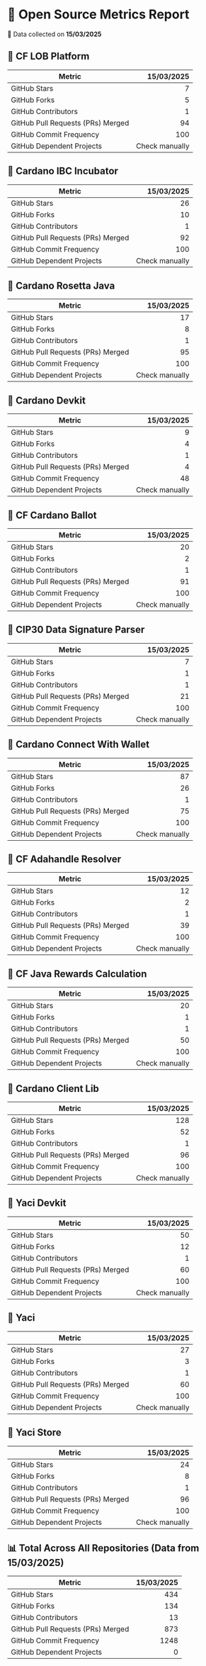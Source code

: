 # 🚀 Open Source Metrics Report

📅 Data collected on **15/03/2025**

## 📌 CF LOB Platform
| Metric | 15/03/2025 |
|--------|----------------:|
| GitHub Stars | 7 |
| GitHub Forks | 5 |
| GitHub Contributors | 1 |
| GitHub Pull Requests (PRs) Merged | 94 |
| GitHub Commit Frequency | 100 |
| GitHub Dependent Projects | Check manually |

## 📌 Cardano IBC Incubator
| Metric | 15/03/2025 |
|--------|----------------:|
| GitHub Stars | 26 |
| GitHub Forks | 10 |
| GitHub Contributors | 1 |
| GitHub Pull Requests (PRs) Merged | 92 |
| GitHub Commit Frequency | 100 |
| GitHub Dependent Projects | Check manually |

## 📌 Cardano Rosetta Java
| Metric | 15/03/2025 |
|--------|----------------:|
| GitHub Stars | 17 |
| GitHub Forks | 8 |
| GitHub Contributors | 1 |
| GitHub Pull Requests (PRs) Merged | 95 |
| GitHub Commit Frequency | 100 |
| GitHub Dependent Projects | Check manually |

## 📌 Cardano Devkit
| Metric | 15/03/2025 |
|--------|----------------:|
| GitHub Stars | 9 |
| GitHub Forks | 4 |
| GitHub Contributors | 1 |
| GitHub Pull Requests (PRs) Merged | 4 |
| GitHub Commit Frequency | 48 |
| GitHub Dependent Projects | Check manually |

## 📌 CF Cardano Ballot
| Metric | 15/03/2025 |
|--------|----------------:|
| GitHub Stars | 20 |
| GitHub Forks | 2 |
| GitHub Contributors | 1 |
| GitHub Pull Requests (PRs) Merged | 91 |
| GitHub Commit Frequency | 100 |
| GitHub Dependent Projects | Check manually |

## 📌 CIP30 Data Signature Parser
| Metric | 15/03/2025 |
|--------|----------------:|
| GitHub Stars | 7 |
| GitHub Forks | 1 |
| GitHub Contributors | 1 |
| GitHub Pull Requests (PRs) Merged | 21 |
| GitHub Commit Frequency | 100 |
| GitHub Dependent Projects | Check manually |

## 📌 Cardano Connect With Wallet
| Metric | 15/03/2025 |
|--------|----------------:|
| GitHub Stars | 87 |
| GitHub Forks | 26 |
| GitHub Contributors | 1 |
| GitHub Pull Requests (PRs) Merged | 75 |
| GitHub Commit Frequency | 100 |
| GitHub Dependent Projects | Check manually |

## 📌 CF Adahandle Resolver
| Metric | 15/03/2025 |
|--------|----------------:|
| GitHub Stars | 12 |
| GitHub Forks | 2 |
| GitHub Contributors | 1 |
| GitHub Pull Requests (PRs) Merged | 39 |
| GitHub Commit Frequency | 100 |
| GitHub Dependent Projects | Check manually |

## 📌 CF Java Rewards Calculation
| Metric | 15/03/2025 |
|--------|----------------:|
| GitHub Stars | 20 |
| GitHub Forks | 1 |
| GitHub Contributors | 1 |
| GitHub Pull Requests (PRs) Merged | 50 |
| GitHub Commit Frequency | 100 |
| GitHub Dependent Projects | Check manually |

## 📌 Cardano Client Lib
| Metric | 15/03/2025 |
|--------|----------------:|
| GitHub Stars | 128 |
| GitHub Forks | 52 |
| GitHub Contributors | 1 |
| GitHub Pull Requests (PRs) Merged | 96 |
| GitHub Commit Frequency | 100 |
| GitHub Dependent Projects | Check manually |

## 📌 Yaci Devkit
| Metric | 15/03/2025 |
|--------|----------------:|
| GitHub Stars | 50 |
| GitHub Forks | 12 |
| GitHub Contributors | 1 |
| GitHub Pull Requests (PRs) Merged | 60 |
| GitHub Commit Frequency | 100 |
| GitHub Dependent Projects | Check manually |

## 📌 Yaci
| Metric | 15/03/2025 |
|--------|----------------:|
| GitHub Stars | 27 |
| GitHub Forks | 3 |
| GitHub Contributors | 1 |
| GitHub Pull Requests (PRs) Merged | 60 |
| GitHub Commit Frequency | 100 |
| GitHub Dependent Projects | Check manually |

## 📌 Yaci Store
| Metric | 15/03/2025 |
|--------|----------------:|
| GitHub Stars | 24 |
| GitHub Forks | 8 |
| GitHub Contributors | 1 |
| GitHub Pull Requests (PRs) Merged | 96 |
| GitHub Commit Frequency | 100 |
| GitHub Dependent Projects | Check manually |

## 📊 Total Across All Repositories (Data from 15/03/2025)
| Metric | 15/03/2025 |
|--------|----------------:|
| GitHub Stars | 434 |
| GitHub Forks | 134 |
| GitHub Contributors | 13 |
| GitHub Pull Requests (PRs) Merged | 873 |
| GitHub Commit Frequency | 1248 |
| GitHub Dependent Projects | 0 |
